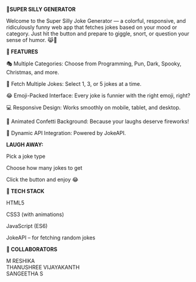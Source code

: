 **🤣SUPER SILLY GENERATOR**       



 
Welcome to the Super Silly Joke Generator — a colorful, responsive, and ridiculously funny web app that fetches jokes based on your mood or category. Just hit the button and prepare to giggle, snort, or question your sense of humor. 😹🎉       



  
**🌈 FEATURES**    




🎭 Multiple Categories: Choose from Programming, Pun, Dark, Spooky, Christmas, and more.

🔁 Fetch Multiple Jokes: Select 1, 3, or 5 jokes at a time.

😂 Emoji-Packed Interface: Every joke is funnier with the right emoji, right?

💻 Responsive Design: Works smoothly on mobile, tablet, and desktop.

🎨 Animated Confetti Background: Because your laughs deserve fireworks!

💬 Dynamic API Integration: Powered by JokeAPI.   




  
**LAUGH AWAY:**  




Pick a joke type

Choose how many jokes to get

Click the button and enjoy 😂



**🧠 TECH STACK**    




HTML5

CSS3 (with animations)

JavaScript (ES6)

JokeAPI – for fetching random jokes



**🙌 COLLABORATORS**   




M RESHIKA      
THANUSHREE VIJAYAKANTH     
SANGEETHA S     



